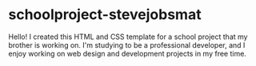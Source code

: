 # schoolproject-stevejobsmat

Hello! I created this HTML and CSS template for a school project that my brother is working on. I'm studying to be a professional developer, and I enjoy working on web design and development projects in my free time.
